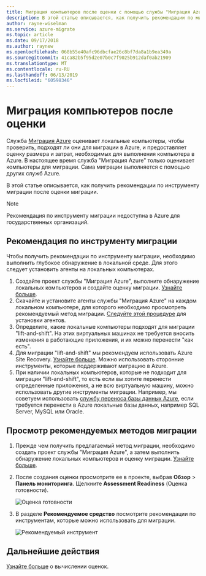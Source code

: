 ```yaml
---
title: Миграция компьютеров после оценки с помощью службы "Миграция Azure" | Документация Майкрософт
description: В этой статье описывается, как получить рекомендации по миграции компьютеров после выполнения оценки с помощью службы "Миграция Azure".
author: rayne-wiselman
ms.service: azure-migrate
ms.topic: article
ms.date: 09/17/2018
ms.author: raynew
ms.openlocfilehash: 068b55e40afc96dbcfae26c8bf7da8a1b9ea349a
ms.sourcegitcommit: 41ca82b5f95d2e07b0c7f9025b912daf0ab21909
ms.translationtype: MT
ms.contentlocale: ru-RU
ms.lasthandoff: 06/13/2019
ms.locfileid: "60598346"
---
```

# <a name="migrate-machines-after-assessment"></a>Миграция компьютеров после оценки


Служба [Миграция Azure](migrate-overview.md) оценивает локальные компьютеры, чтобы проверить, подходят ли они для миграции в Azure, и предоставляет оценку размера и затрат, необходимых для выполнения компьютера в Azure. В настоящее время служба "Миграция Azure" только оценивает компьютеры для миграции. Сама миграции выполняется с помощью других служб Azure.

В этой статье описывается, как получить рекомендации по инструменту миграции после оценки миграции.

> [!NOTE]
> Рекомендация по инструменту миграции недоступна в Azure для государственных организаций.

## <a name="migration-tool-suggestion"></a>Рекомендация по инструменту миграции

Чтобы получить рекомендации по инструменту миграции, необходимо выполнить глубокое обнаружение в локальной среде. Для этого следует установить агенты на локальных компьютерах.  

1. Создайте проект службы "Миграция Azure", выполните обнаружение локальных компьютеров и создайте оценку миграции. [Узнайте больше](tutorial-assessment-vmware.md).
2. Скачайте и установите агенты службы "Миграция Azure" на каждом локальном компьютере, для которого необходимо просмотреть рекомендуемый метод миграции. [Следуйте этой процедуре](how-to-create-group-machine-dependencies.md#prepare-for-dependency-visualization) для установки агентов.
2. Определите, какие локальные компьютеры подходят для миграции "lift-and-shift". На этих виртуальных машинах не требуется вносить изменения в работающие приложения, и их можно перенести "как есть".
3. Для миграции "lift-and-shift" мы рекомендуем использовать Azure Site Recovery. [Узнайте больше](../site-recovery/tutorial-migrate-on-premises-to-azure.md). Можно использовать сторонние инструменты, которые поддерживают миграцию в Azure.
4. При наличии локальных компьютеров, которые не подходит для миграции "lift-and-shift", то есть если вы хотите перенести определенные приложения, а не всю виртуальную машину, можно использовать другие инструменты миграции. Например, мы советуем использовать [службу переноса базы данных Azure](https://azure.microsoft.com/campaigns/database-migration/), если требуется перенести в Azure локальные базы данных, например SQL Server, MySQL или Oracle.


## <a name="review-suggested-migration-methods"></a>Просмотр рекомендуемых методов миграции

1. Прежде чем получить предлагаемый метод миграции, необходимо создать проект службы "Миграция Azure", а затем выполнить обнаружение локальных компьютеров и оценку миграции. [Узнайте больше](tutorial-assessment-vmware.md).
2. После создания оценки просмотрите ее в проекте, выбрав **Обзор** > **Панель мониторинга**. Щелкните **Assessment Readiness** (Оценка готовности).

    ![Оценка готовности](./media/tutorial-assessment-vmware/assessment-report.png)  

3. В разделе **Рекомендуемое средство** посмотрите рекомендации по инструментам, которые можно использовать для миграции.

    ![Рекомендуемый инструмент](./media/tutorial-assessment-vmware/assessment-suitability.png)




## <a name="next-steps"></a>Дальнейшие действия

[Узнайте больше](concepts-assessment-calculation.md) о вычислении оценок.
